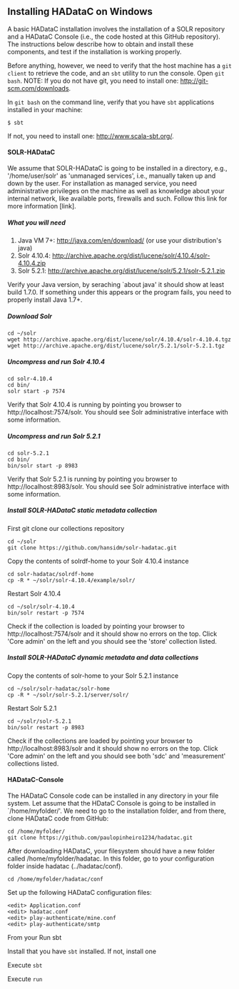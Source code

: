 ## Installing HADataC on Windows

A basic HADataC installation involves the installation of a SOLR repository and a HADataC Console (i.e., the code hosted at this GitHub repository). The instructions below describe how to obtain and install these components, and test if the installation is working properly.

Before anything, however, we need to verify that the host machine has a `git client` to retrieve the code, and an `sbt` utility to run the console. Open `git bash`. NOTE: If you do not have git, you need to install one: http://git-scm.com/downloads. 

In `git bash` on the command line, verify that you have `sbt` applications installed in your machine:

    $ sbt

If not, you need to install one: http://www.scala-sbt.org/.

#### SOLR-HADataC

We assume that SOLR-HADataC is going to be installed in a directory, e.g., '/home/user/solr' as 'unmanaged services', i.e., manually taken up and down by the user. For installation as managed service, you need administrative privileges on the machine as well as knowledge about your internal network, like available ports, firewalls and such. Follow this link for more information [link].

##### What you will need
1. Java VM 7+: http://java.com/en/download/ (or use your distribution's java)
2. Solr 4.10.4: http://archive.apache.org/dist/lucene/solr/4.10.4/solr-4.10.4.zip
3. Solr 5.2.1: http://archive.apache.org/dist/lucene/solr/5.2.1/solr-5.2.1.zip

Verify your Java version, by seraching `about java' it should show at least build 1.7.0. If something under this appears or the program fails, you need to properly install Java 1.7+.


##### Download Solr

    cd ~/solr
    wget http://archive.apache.org/dist/lucene/solr/4.10.4/solr-4.10.4.tgz
    wget http://archive.apache.org/dist/lucene/solr/5.2.1/solr-5.2.1.tgz

##### Uncompress and run Solr 4.10.4

   
    cd solr-4.10.4
    cd bin/
    solr start -p 7574

Verify that Solr 4.10.4 is running by pointing you browser to http://localhost:7574/solr. You should see Solr administrative interface with some information.

##### Uncompress and run Solr 5.2.1

    cd solr-5.2.1
    cd bin/
    bin/solr start -p 8983

Verify that Solr 5.2.1 is running by pointing you browser to http://localhost:8983/solr. You should see Solr administrative interface with some information.

##### Install SOLR-HADataC static metadata collection

First git clone our collections repository

    cd ~/solr
    git clone https://github.com/hansidm/solr-hadatac.git

Copy the contents of solrdf-home to your Solr 4.10.4 instance

    cd solr-hadatac/solrdf-home
    cp -R * ~/solr/solr-4.10.4/example/solr/

Restart Solr 4.10.4

    cd ~/solr/solr-4.10.4
    bin/solr restart -p 7574

Check if the collection is loaded by pointing your browser to http://localhost:7574/solr and it should show no errors on the top. Click 'Core admin' on the left and you should see the 'store' collection listed.

##### Install SOLR-HADataC dynamic metadata and data collections

Copy the contents of solr-home to your Solr 5.2.1 instance

    cd ~/solr/solr-hadatac/solr-home
    cp -R * ~/solr/solr-5.2.1/server/solr/

Restart Solr 5.2.1

    cd ~/solr/solr-5.2.1
    bin/solr restart -p 8983

Check if the collections are loaded by pointing your browser to http://localhost:8983/solr and it should show no errors on the top. Click 'Core admin' on the left and you should see both 'sdc' and 'measurement' collections listed.

#### HADataC-Console

The HADataC Console code can be installed in any directory in your file system. Let assume that the HDataC Console is going to be installed in `/home/myfolder/'. We need to go to the installation folder, and from there, clone HADataC code from GitHub:

    cd /home/myfolder/
    git clone https://github.com/paulopinheiro1234/hadatac.git

After downloading HADataC, your filesystem should have a new folder called /home/myfolder/hadatac. In this folder, go to your configuration folder inside hadatac (../hadatac/conf).

    cd /home/myfolder/hadatac/conf

Set up the following HADataC configuration files:

    <edit> Application.conf
    <edit> hadatac.conf
    <edit> play-authenticate/mine.conf
    <edit> play-authenticate/smtp 

From your Run sbt

Install that you have `sbt` installed. If not, install one

Execute `sbt`

Execute `run`

